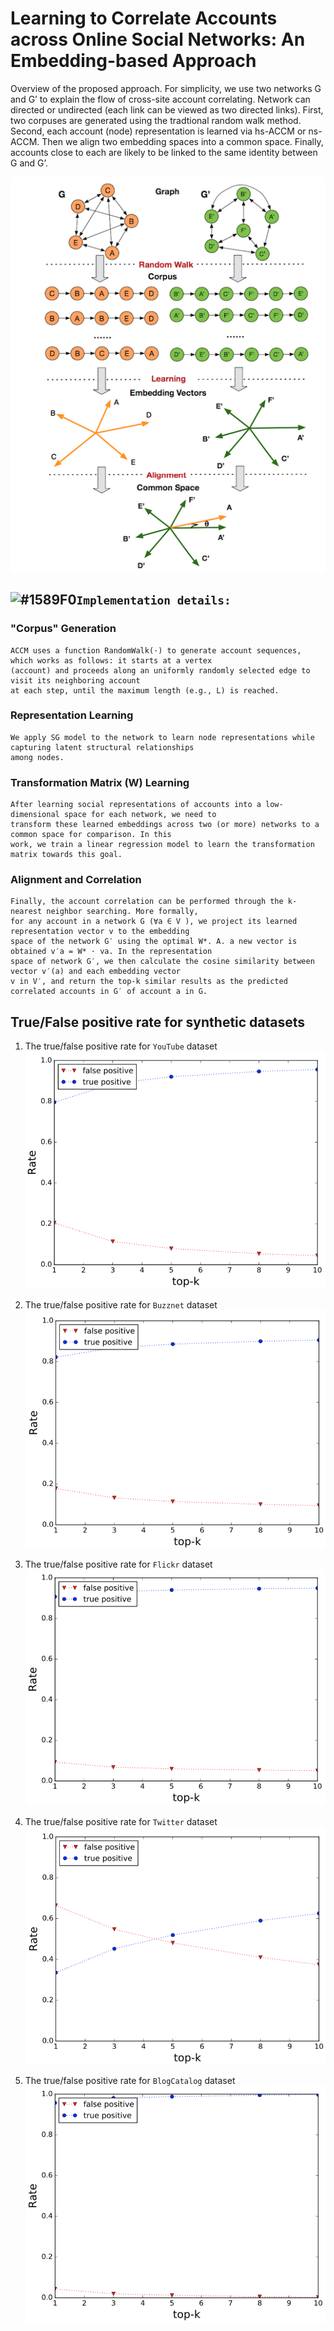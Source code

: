 # Learning to Correlate Accounts across Online Social Networks: An Embedding-based Approach

Overview of the proposed approach. For simplicity, we use two networks G and G’ to explain the flow of cross-site account correlating. Network can directed or undirected (each link can be viewed as two directed links). First, two corpuses are generated using the tradtional random walk method. Second, each account (node) representation is learned via hs-ACCM or ns-ACCM. Then we align two embedding spaces into a common space. Finally, accounts close to each are likely to be linked to the same identity between G and G’.

![Framework](https://github.com/AccountCorrelation/oursCode/blob/master/framework/framework.png)


## ![#1589F0](https://placehold.it/15/1589F0/000000?text=+)`Implementation details:`
### "Corpus" Generation
```
ACCM uses a function RandomWalk(·) to generate account sequences, which works as follows: it starts at a vertex 
(account) and proceeds along an uniformly randomly selected edge to visit its neighboring account 
at each step, until the maximum length (e.g., L) is reached. 
```
### Representation Learning
```
We apply SG model to the network to learn node representations while capturing latent structural relationships 
among nodes. 
```
### Transformation Matrix (W) Learning
```
After learning social representations of accounts into a low-dimensional space for each network, we need to 
transform these learned embeddings across two (or more) networks to a common space for comparison. In this 
work, we train a linear regression model to learn the transformation matrix towards this goal.
```
### Alignment and Correlation
```
Finally, the account correlation can be performed through the k-nearest neighbor searching. More formally, 
for any account in a network G (∀a ∈ V ), we project its learned representation vector v to the embedding 
space of the network G′ using the optimal W*. A. a new vector is obtained v′a = W* · va. In the representation 
space of network G′, we then calculate the cosine similarity between vector v′(a) and each embedding vector 
v in V′, and return the top-k similar results as the predicted correlated accounts in G′ of account a in G.
```

## True/False positive rate for synthetic datasets
1. The true/false positive rate for `YouTube` dataset
![YouTube](./True-False-Positive-Rate/youtube.png)

2. The true/false positive rate for `Buzznet` dataset
![Buzznet](https://github.com/AccountCorrelation/oursCode/blob/master/True-False-Positive-Rate/buzznet.png)

3. The true/false positive rate for `Flickr` dataset
![Flickr](./True-False-Positive-Rate/flickr.png)

4. The true/false positive rate for `Twitter` dataset
![Twitter](./True-False-Positive-Rate/twitter.png)

5. The true/false positive rate for `BlogCatalog` dataset
![BlogCatalog](./True-False-Positive-Rate/cbx.png)
